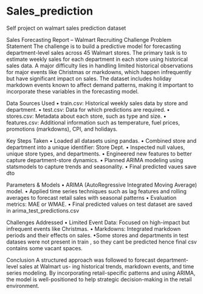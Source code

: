 # Sales_prediction
Self project on walmart sales prediction dataset

Sales Forecasting Report – Walmart
Recruiting Challenge
Problem Statement
The challenge is to build a predictive model for forecasting department-level sales across
45 Walmart stores. The primary task is to estimate weekly sales for each department in
each store using historical sales data. A major difficulty lies in handling limited historical
observations for major events like Christmas or markdowns, which happen infrequently
but have significant impact on sales. The dataset includes holiday markdown events
known to affect demand patterns, making it important to incorporate these variables in
the forecasting model.



Data Sources Used
• train.csv: Historical weekly sales data by store and department.
• test.csv: Data for which predictions are required.
• stores.csv: Metadata about each store, such as type and size.
• features.csv: Additional information such as temperature, fuel prices, promotions
(markdowns), CPI, and holidays.



Key Steps Taken
• Loaded all datasets using pandas.
• Combined store and department into a unique identifier: Store Dept.
• Inspected null values, unique store types, and departments.
• Engineered new features to better capture department-store dynamics.
• Planned ARIMA modeling using statsmodels to capture trends and seasonality.
• Final predicted vaues save dto


Parameters & Models
• ARIMA (AutoRegressive Integrated Moving Average) model.
• Applied time series techniques such as lag features and rolling averages to forecast
retail sales with seasonal patterns
• Evaluation metrics: MAE or WMAE.
• Final predicted values on test dataset are saved in arima_test_predictions.csv



Challenges Addressed
• Limited Event Data: Focused on high-impact but infrequent events like Christmas.
• Markdowns: Integrated markdown periods and their effects on sales.
•Some stores and departments in test datases were not present in train , so they cant be predicted hence final csv contains some vacant spaces.

Conclusion
A structured approach was followed to forecast department-level sales at Walmart us-
ing historical trends, markdown events, and time series modeling. By incorporating
retail-specific patterns and using ARIMA, the model is well-positioned to help strategic
decision-making in the retail environment.
